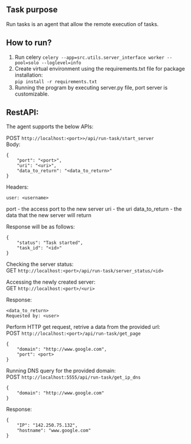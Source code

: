
Task purpose
------
Run tasks is an agent that allow the remote execution of tasks.

How to run?
----------
1. Run celery
 ```celery --app=src.utils.server_interface worker --pool=solo --loglevel=info ```
2. Create virtual environment using the requirements.txt file for package installation: <br>
``` pip install -r requirements.txt ``` 
3. Running the program by executing server.py file, port server is customizable.

RestAPI:
-------

The agent supports the below APIs:

POST ```http://localhost:<port>>/api/run-task/start_server``` <br>
Body:
```
{
    "port": "<port>",
    "uri": "<uri>",
    "data_to_return": "<data_to_return>"
}
```
Headers:
```
user: <username>
```

port - the access port to the new server
uri - the uri
data_to_return - the data that the new server will return

Response will be as follows:
```
{
    "status": "Task started",
    "task_id": "<id>"
}
```

Checking the server status: <br>
GET ``` http://localhost:<port>/api/run-task/server_status/<id> ```


Accessing the newly created server: <br>
GET ``` http://localhost:<port>/<uri> ```

Response:
```
<data_to_return>
Requested by: <user>
```



Perform HTTP get request, retrive a data from the provided url: <br>
POST ``` http://localhost:<port>/api/run-task/get_page ```
```
{
    "domain": "http://www.google.com",
    "port": <port>
}
```

Running DNS query for the provided domain: <br>
POST ``` http://localhost:5555/api/run-task/get_ip_dns ```
```
{
    "domain": "http://www.google.com"
}
```

Response:
```
{
    "IP": "142.250.75.132",
    "hostname": "www.google.com"
}
```
